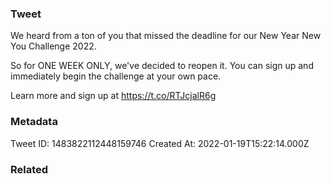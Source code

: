 ### Tweet
We heard from a ton of you that missed the deadline for our New Year New You Challenge 2022.

So for ONE WEEK ONLY, we've decided to reopen it. You can sign up and immediately begin the challenge at your own pace. 

Learn more and sign up at https://t.co/RTJcjalR6g

### Metadata
Tweet ID: 1483822112448159746
Created At: 2022-01-19T15:22:14.000Z

### Related

